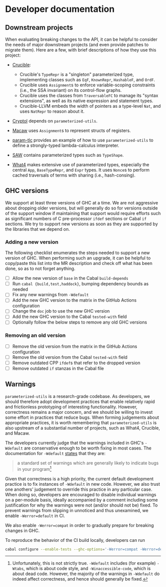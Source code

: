 # Developer documentation

## Downstream projects

When evaluating breaking changes to the API, it can be helpful to consider the needs of major downstream projects (and even provide patches to migrate them).
Here are a few, with brief descriptions of how they use this project:

- [Crucible](https://github.com/GaloisInc/crucible):

  - Crucible's `TypeRepr` is a "singleton" parameterized type, implementing classes such as `EqF`, `KnownRepr`, `HashableF`, and `OrdF`.
  - Crucible uses `Assignment`s to enforce variable-scoping constraints (i.e., the SSA invariant) on its control-flow graphs.
  - Crucible uses the classes from `TraversableFC` to manage its "syntax extensions", as well as its native expression and statement types.
  - Crucible-LLVM embeds the width of pointers as a type-level `Nat`, and uses `NatRepr` to reason about it.

- [Cryptol](https://github.com/GaloisInc/cryptol) depends on `parameterized-utils`.
- [Macaw](https://github.com/GaloisInc/macaw) uses `Assignment`s to represent structs of registers.
- [param-tlc](https://github.com/robdockins/param-tlc) provides an example of how to use `parameterized-utils` to define a strongly-typed lambda-calculus interpreter.
- [SAW](https://github.com/GaloisInc/saw-script) contains parameterized types such as `TypeShape`.
- [What4](https://github.com/GaloisInc/what4) makes extensive use of parameterized types, especially the central `App`, `BaseTypeRepr`, and `Expr` types.
  It uses `Nonce`s to perform cached traversals of terms with sharing (i.e., hash-consing).

## GHC versions

We support at least three versions of GHC at a time.
We are not aggressive about dropping older versions, but will generally do so for versions outside of the support window if maintaining that support would require efforts such as significant numbers of C pre-processor `ifdef` sections or Cabal `if` sections.
We try to support new versions as soon as they are supported by the libraries that we depend on.

### Adding a new version

The following checklist enumerates the steps needed to support a new version of GHC.
When performing such an upgrade, it can be helpful to copy/paste this list into the MR description and check off what has been done, so as to not forget anything.

- [ ] Allow the new version of `base` in the Cabal `build-depends`
- [ ] Run `cabal {build,test,haddock}`, bumping dependency bounds as needed
- [ ] Fix any new warnings from `-Wdefault`
- [ ] Add the new GHC version to the matrix in the GitHub Actions configuration
- [ ] Change the `doc` job to use the new GHC version
- [ ] Add the new GHC version to the Cabal `tested-with` field
- [ ] Optionally follow the below steps to remove any old GHC versions

### Removing an old version

- [ ] Remove the old version from the matrix in the GitHub Actions configuration
- [ ] Remove the old version from the Cabal `tested-with` field
- [ ] Remove outdated CPP `ifdef`s that refer to the dropped version
- [ ] Remove outdated `if` stanzas in the Cabal file

## Warnings

`parameterized-utils` is a research-grade codebase.
As developers, we should therefore adopt development practices that enable relatively rapid and frictionless prototyping of interesting functionality.
However, correctness remains a major concern, and we should be willing to invest some effort in practices that reduce bugs.
When forming judgements about appropriate practices, it is worth remembering that `parameterized-utils` is also upstream of a substantial number of projects, such as What4, Crucible, and Macaw.

The developers currently judge that the warnings included in GHC's `-Wdefault` are conservative enough to be worth fixing in most cases.
The documentation for `-Wdefault` [states](https://downloads.haskell.org/ghc/latest/docs/users_guide/using-warnings.html#ghc-flag-Wdefault) that they are:

> a standard set of warnings which are generally likely to indicate bugs in your program[^wdefault]

Given that correctness is a high priority, the current default development practice is to fix instances of `-Wdefault` in new code.
However, we also trust one anothers' judgement to override this practice in any particular case.
When doing so, developers are encouraged to disable individual warnings on a per-module basis, ideally accompanied by a comment including some justification for why the warnings were not (and/or should not be) fixed.
To prevent warnings from slipping in unnoticed and thus unexamined, we enable `-Werror=default` in CI.

We also enable `-Werror=compat` in order to gradually prepare for breaking changes in GHC.

To reproduce the behavior of the CI build locally, developers can run
```sh
cabal configure --enable-tests --ghc-options='-Werror=compat -Werror=default'
```

[^wdefault]: Unfortunately, this is not strictly true. `-Wdefault` includes (for example) `-Wtabs`, which is about code style, and `-Winaccessible-code`, which is about dead code. However, the majority of the warnings in `-Wdefault` do indeed affect correctness, and hence should generally be fixed.
